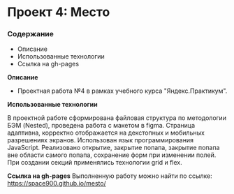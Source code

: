 # Проект 4: Место

### Содержание

* Описание
* Использованные технологии
* Ссылка на gh-pages

**Описание**

* Проектная работа №4 в рамках учебного курса "Яндекс.Практикум". 

**Использованные технологии**

В проектной работе сформирована файловая структура по методологии БЭМ (Nested), проведена работа с макетом в figma. Страница адаптивна, корректно отображается на декстопных и мобильных разрешениях экранов. Использован язык программирования JavaScript. Реализовано открытие, закрытие попапа, закрытие попапа вне области самого попапа, сохранение форм при изменении полей. При создании секций применялись технологии grid и flex.

**Ссылка на gh-pages** 
Выполненную работу можно найти по ссылке:  https://space900.github.io/mesto/